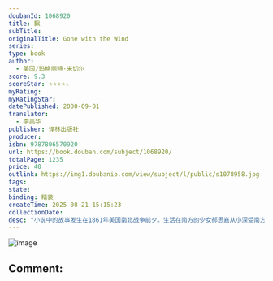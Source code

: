 ```yaml
---
doubanId: 1068920
title: 飘
subTitle: 
originalTitle: Gone with the Wind
series: 
type: book
author: 
  - 美国/玛格丽特·米切尔
score: 9.3
scoreStar: ⭐⭐⭐⭐☆
myRating: 
myRatingStar: 
datePublished: 2000-09-01
translator: 
  - 李美华
publisher: 译林出版社
producer: 
isbn: 9787806570920
url: https://book.douban.com/subject/1068920/
totalPage: 1235
price: 40
outlink: https://img1.doubanio.com/view/subject/l/public/s1078958.jpg
tags: 
state: 
binding: 精装
createTime: 2025-08-21 15:15:23
collectionDate: 
desc: "小说中的故事发生在1861年美国南北战争前夕。生活在南方的少女郝思嘉从小深受南方文化传统的熏陶，可在她的血液里却流淌着野性的叛逆因素。随着战火的蔓廷和生活环境的恶化，郝思嘉的叛逆个性越来越丰满，越鲜明，在一系列的的挫折中她改造了自我，改变了个人甚至整个家族的命运，成为时代时势造就的新女性的形象。作品在描绘人物生活与爱情的同时，勾勒出南北双方在政治，经济，文化各个层次的异同，具有浓厚的史诗风格，堪称美国历史转折时期的真实写照，同时也成为历久不衰的爱情经典。米切尔（Margaret Mitchell, 1900-1949）美国女作家。出生于美国南部佐治亚州亚特兰大市。父亲是个律师，曾任亚特兰大历史协会主席。米切尔曾就读于华盛顿神学院、马萨诸塞州的史密斯学院。其后，她曾担任地方报纸《亚特兰大报》的记者。1925年与约翰·马尔什结婚，婚后辞去报职，潜心写作。米切尔一生中只发表了《飘》这部长篇巨著。她从1926年开始着力创作《飘》，10 年之后，作品问世，一出版就引起了强烈的反响。由于家庭的熏陶，米切尔对美国历史，特别是南北战争时期美国南方的历史产生了浓厚的兴趣。她在家乡听闻了大量有关内战和战后重建时期的种种轶事和传闻，接触并阅读了大量有关内战的书籍。她自幼在南部城市亚特兰大成长，耳濡目染了美国南方的风土人情，这里的自然环境和社会环境成了米切尔文思纵横驰骋的背景和创作的源泉。"
---
```


![image](https://img1.doubanio.com/view/subject/l/public/s1078958.jpg)

Comment: 
---



